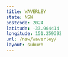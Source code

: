```yaml
---
title: WAVERLEY
state: NSW
postcode: 2024
latitude: -33.904414
longitude: 151.259392
url: /nsw/waverley/
layout: suburb
---
```

